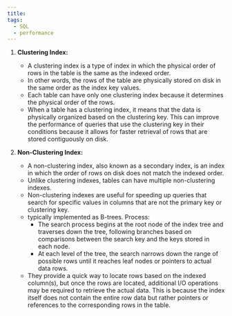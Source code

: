 ```yaml
---
title: 
tags:
  - SQL
  - performance
---
```

  


1. **Clustering Index:**
    
    - A clustering index is a type of index in which the physical order of rows in the table is the same as the indexed order.
    - In other words, the rows of the table are physically stored on disk in the same order as the index key values.
    - Each table can have only one clustering index because it determines the physical order of the rows.
    - When a table has a clustering index, it means that the data is physically organized based on the clustering key. This can improve the performance of queries that use the clustering key in their conditions because it allows for faster retrieval of rows that are stored contiguously on disk.
    
1. **Non-Clustering Index:**
    
    - A non-clustering index, also known as a secondary index, is an index in which the order of rows on disk does not match the indexed order.
    - Unlike clustering indexes, tables can have multiple non-clustering indexes.
    - Non-clustering indexes are useful for speeding up queries that search for specific values in columns that are not the primary key or clustering key. 
    - typically implemented as B-trees. Process:
		- The search process begins at the root node of the index tree and traverses down the tree, following branches based on comparisons between the search key and the keys stored in each node.
		- At each level of the tree, the search narrows down the range of possible rows until it reaches leaf nodes or pointers to actual data rows.
    - They provide a quick way to locate rows based on the indexed column(s), but once the rows are located, additional I/O operations may be required to retrieve the actual data. This is because the index itself does not contain the entire row data but rather pointers or references to the corresponding rows in the table.